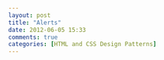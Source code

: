 ```yaml
---
layout: post
title: "Alerts"
date: 2012-06-05 15:33
comments: true
categories: [HTML and CSS Design Patterns]
---
```

